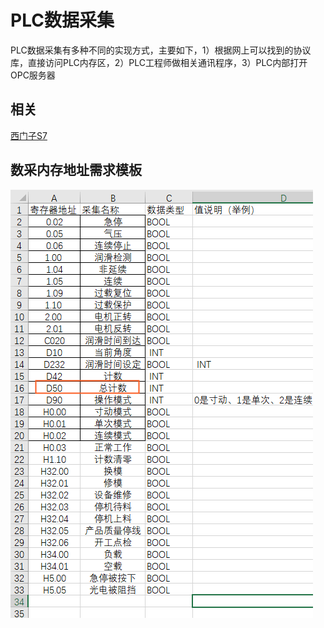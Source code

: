 # PLC数据采集

PLC数据采集有多种不同的实现方式，主要如下，1）根据网上可以找到的协议库，直接访问PLC内存区，2）PLC工程师做相关通讯程序，3）PLC内部打开OPC服务器

## 相关

[西门子S7](http://snap7.sourceforge.net/)

## 数采内存地址需求模板

![4de0604f4b52b12f7b5ac14da67563e](Imag/4de0604f4b52b12f7b5ac14da67563e.png)

